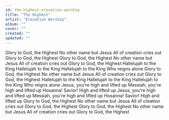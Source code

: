 ```yaml
---
id: the-highest-elevation-worship
title: "The Highest"
artist: "Elevation Worship"
album: ""
cover: ""
created: ""
updated: ""
---
```


Glory to God, the Highest
No other name but Jesus
All of creation cries out
Glory to God, the Highest
Glory to God, the Highest
No other name but Jesus
All of creation cries out
Glory to God, the Highest
Hallelujah to the King
Hallelujah to the King
Hallelujah to the King
Who reigns alone
Glory to God, the Highest
No other name but Jesus
All of creation cries out
Glory to God, the Highest
Hallelujah to the King
Hallelujah to the King
Hallelujah to the King
Who reigns alone
Jesus, you're high and lifted up
Messiah, you're high and lifted up
Hosanna! Savior!
High and lifted up
Jesus, you're high and lifted up
Messiah, you're high and lifted up
Hosanna! Savior!
High and lifted up
Glory to God, the Highest
No other name but Jesus
All of creation cries out
Glory to God, the Highest
Glory to God, the Highest
No other name but Jesus
All of creation cries out
Glory to God, the Highest